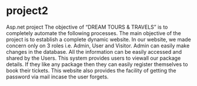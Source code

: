 project2
========

Asp.net project
The objective of “DREAM TOURS & TRAVELS” is to completely automate the following processes.
The main objective of the project is to establish a complete dynamic website. 
In our website, we made concern only on 3 roles i.e. Admin, User and Visitor. Admin can 
easily make changes in the database. All the information can be easily accessed and shared 
by the Users. This system provides users to viewall our package details. If they like any 
package then they can easily register themselves to book their tickets. This website also provides
the facility of getting the password via mail incase the user forgets.
